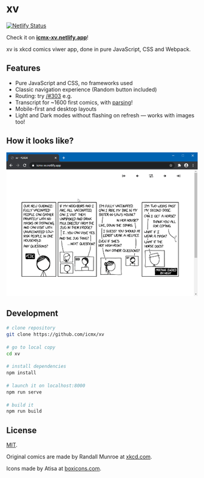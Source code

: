 # xv

[![Netlify Status](https://api.netlify.com/api/v1/badges/7bae3cd6-2824-48bb-bba5-1c55e521e7ee/deploy-status)](https://icmx-xv.netlify.app/)

Check it on **[icmx-xv.netlify.app](https://icmx-xv.netlify.app/)**!

xv is xkcd comics viwer app, done in pure JavaScript, CSS and Webpack.

## Features

  - Pure JavaScript and CSS, no frameworks used
  - Classic navigation experience (Random button included)
  - Routing: try [/#303](https://icmx-xv.netlify.app/#303) e.g.
  - Transcript for ~1600 first comics, with [parsing](src/utils/parser.js)!
  - Mobile-first and desktop layouts
  - Light and Dark modes without flashing on refresh — works with images too!

## How it looks like?

![Demo of xv](demo.gif)

## Development

```sh
# clone repository
git clone https://github.com/icmx/xv

# go to local copy
cd xv

# install dependencies
npm install

# launch it on localhost:8000
npm run serve

# build it
npm run build
```

## License

[MIT](LICENSE).

Original comics are made by Randall Munroe at [xkcd.com](https://xkcd.com/).

Icons made by Atisa at [boxicons.com](https://boxicons.com/).
